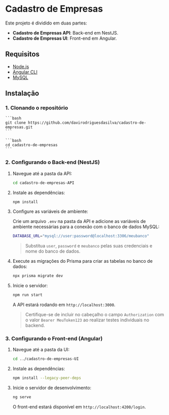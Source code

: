 # Cadastro de Empresas

Este projeto é dividido em duas partes:

- **Cadastro de Empresas API**: Back-end em NestJS.
- **Cadastro de Empresas UI**: Front-end em Angular.

## Requisitos

- [Node.js](https://nodejs.org/en/)
- [Angular CLI](https://angular.io/cli)
- [MySQL](https://www.mysql.com/)

## Instalação

### 1. Clonando o repositório

    ```bash
    git clone https://github.com/davirodriguesdasilva/cadastro-de-empresas.git
    ```

    ```bash
    cd cadastro-de-empresas
    ```

### 2. Configurando o Back-end (NestJS)

1. Navegue até a pasta da API:

    ```bash
    cd cadastro-de-empresas-API
    ```

2. Instale as dependências:

    ```bash
    npm install
    ```

3. Configure as variáveis de ambiente:

    Crie um arquivo `.env` na pasta da API e adicione as variáveis de ambiente necessárias para a conexão com o banco de dados MySQL:

    ```bash
    DATABASE_URL="mysql://user:password@localhost:3306/meubanco"
    ```

    > Substitua `user`, `password` e `meubanco` pelas suas credenciais e nome do banco de dados.

4. Execute as migrações do Prisma para criar as tabelas no banco de dados:

    ```bash
    npx prisma migrate dev
    ```

5. Inicie o servidor:

    ```bash
    npm run start
    ```

    A API estará rodando em `http://localhost:3000`.

    > Certifique-se de incluir no cabeçalho o campo `Authorization` com o valor `Bearer MeuToken123` ao realizar testes individuais no backend.

### 3. Configurando o Front-end (Angular)

1. Navegue até a pasta da UI:

    ```bash
    cd ../cadastro-de-empresas-UI
    ```

2. Instale as dependências:

    ```bash
    npm install --legacy-peer-deps
    ```

3. Inicie o servidor de desenvolvimento:

    ```bash
    ng serve
    ```

    O front-end estará disponível em `http://localhost:4200/login`.